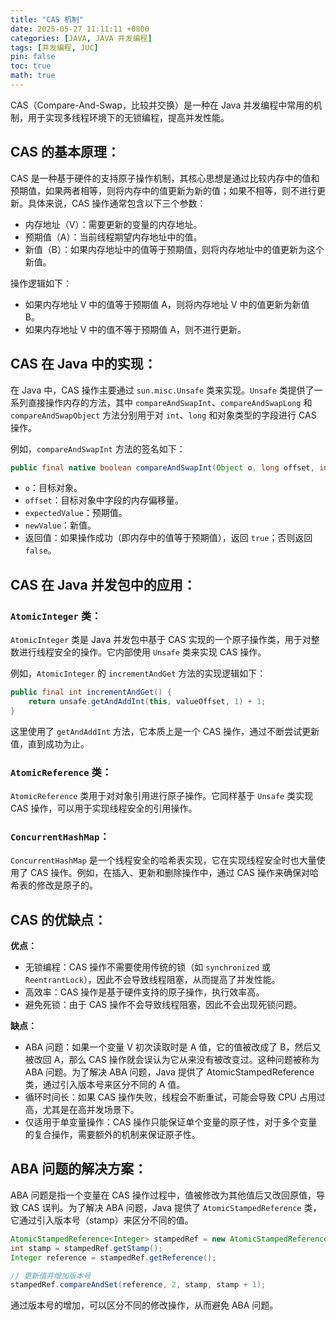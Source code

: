 ```yaml
---
title: "CAS 机制"
date: 2025-05-27 11:11:11 +0800
categories: [JAVA, JAVA 并发编程]
tags: [并发编程, JUC]
pin: false
toc: true
math: true
---
```


CAS（Compare-And-Swap，比较并交换）是一种在 Java 并发编程中常用的机制，用于实现多线程环境下的无锁编程，提高并发性能。

## CAS 的基本原理：

CAS 是一种基于硬件的支持原子操作机制，其核心思想是通过比较内存中的值和预期值，如果两者相等，则将内存中的值更新为新的值；如果不相等，则不进行更新。具体来说，CAS 操作通常包含以下三个参数：

- 内存地址（V）：需要更新的变量的内存地址。
- 预期值（A）：当前线程期望内存地址中的值。
- 新值（B）：如果内存地址中的值等于预期值，则将内存地址中的值更新为这个新值。

操作逻辑如下：

- 如果内存地址 V 中的值等于预期值 A，则将内存地址 V 中的值更新为新值 B。
- 如果内存地址 V 中的值不等于预期值 A，则不进行更新。

## CAS 在 Java 中的实现：

在 Java 中，CAS 操作主要通过 `sun.misc.Unsafe` 类来实现。`Unsafe` 类提供了一系列直接操作内存的方法，其中 `compareAndSwapInt`、`compareAndSwapLong` 和 `compareAndSwapObject` 方法分别用于对 `int`、`long` 和对象类型的字段进行 CAS 操作。

例如，`compareAndSwapInt` 方法的签名如下：

```java
public final native boolean compareAndSwapInt(Object o, long offset, int expectedValue, int newValue);
```

- `o`：目标对象。
- `offset`：目标对象中字段的内存偏移量。
- `expectedValue`：预期值。
- `newValue`：新值。
- 返回值：如果操作成功（即内存中的值等于预期值），返回 `true`；否则返回 `false`。

## CAS 在 Java 并发包中的应用：

### `AtomicInteger` 类：

`AtomicInteger` 类是 Java 并发包中基于 CAS 实现的一个原子操作类，用于对整数进行线程安全的操作。它内部使用 `Unsafe` 类来实现 CAS 操作。

例如，`AtomicInteger` 的 `incrementAndGet` 方法的实现逻辑如下：

```java
public final int incrementAndGet() {
    return unsafe.getAndAddInt(this, valueOffset, 1) + 1;
}
```

这里使用了 `getAndAddInt` 方法，它本质上是一个 CAS 操作，通过不断尝试更新值，直到成功为止。

### `AtomicReference` 类：

`AtomicReference` 类用于对对象引用进行原子操作。它同样基于 `Unsafe` 类实现 CAS 操作，可以用于实现线程安全的引用操作。

### `ConcurrentHashMap`：

`ConcurrentHashMap` 是一个线程安全的哈希表实现，它在实现线程安全时也大量使用了 CAS 操作。例如，在插入、更新和删除操作中，通过 CAS 操作来确保对哈希表的修改是原子的。

## CAS 的优缺点：

**优点：**

- 无锁编程：CAS 操作不需要使用传统的锁（如 `synchronized` 或 `ReentrantLock`），因此不会导致线程阻塞，从而提高了并发性能。
- 高效率：CAS 操作是基于硬件支持的原子操作，执行效率高。
- 避免死锁：由于 CAS 操作不会导致线程阻塞，因此不会出现死锁问题。

**缺点：**

- ABA 问题：如果一个变量 V 初次读取时是 A 值，它的值被改成了 B，然后又被改回 A，那么 CAS 操作就会误认为它从来没有被改变过。这种问题被称为 ABA 问题。为了解决 ABA 问题，Java 提供了 AtomicStampedReference 类，通过引入版本号来区分不同的 A 值。
- 循环时间长：如果 CAS 操作失败，线程会不断重试，可能会导致 CPU 占用过高，尤其是在高并发场景下。
- 仅适用于单变量操作：CAS 操作只能保证单个变量的原子性，对于多个变量的复合操作，需要额外的机制来保证原子性。

## ABA 问题的解决方案：

ABA 问题是指一个变量在 CAS 操作过程中，值被修改为其他值后又改回原值，导致 CAS 误判。为了解决 ABA 问题，Java 提供了 `AtomicStampedReference` 类，它通过引入版本号（stamp）来区分不同的值。

```java
AtomicStampedReference<Integer> stampedRef = new AtomicStampedReference<>(1, 0);
int stamp = stampedRef.getStamp();
Integer reference = stampedRef.getReference();

// 更新值并增加版本号
stampedRef.compareAndSet(reference, 2, stamp, stamp + 1);
```

通过版本号的增加，可以区分不同的修改操作，从而避免 ABA 问题。
